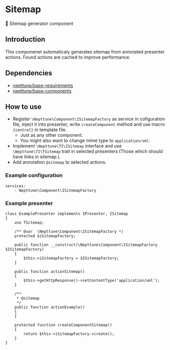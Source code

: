 # Sitemap
:wrench: Sitemap generator component

## Introduction

This componenet automaticaly generates sitemap from annotated presenter actions. Found actions are cached to improve performance.

## Dependencies

- [nepttune/base-requirements](https://github.com/nepttune/base-requirements)
- [nepttune/base-components](https://github.com/nepttune/base-components)

## How to use

- Register `\Nepttune\Component\ISitemapFactory` as service in cofiguration file, inject it into presenter, write `createComponent` method and use macro `{control}` in template file.
  - Just as any other component.
  - You might also want to change mime type to `application/xml`.
- Implement `\Nepttune\TI\ISitemap` interface and use `\Nepttune\TI\TSitemap` trait in selected presenters (Those which should have links in sitemap.).
- Add annotation `@sitemap` to selected actions.

### Example configuration

```
services:
    - Nepttune\Component\ISitemapFactory
```

### Example presenter

```
class ExamplePresenter implements IPresenter, ISitemap
{
    use TSitemap;

    /** @var  \Nepttune\Component\ISitemapFactory */
    protected $iSitemapFactory;
    
    public function __construct(\Nepttune\Component\ISitemapFactory $ISitemapFactory)
    {
        $this->iSitemapFactory = $ISitemapFactory;
    }
    
    public function actionSitemap()
    {
        $this->getHttpResponse()->setContentType('application/xml');
    }
    
    /**
     * @sitemap
     */
    public function actionExample()
    {
    }

    protected function createComponentSitemap()
    {
        return $this->iSitemapFactory->create();
    }
}
```

